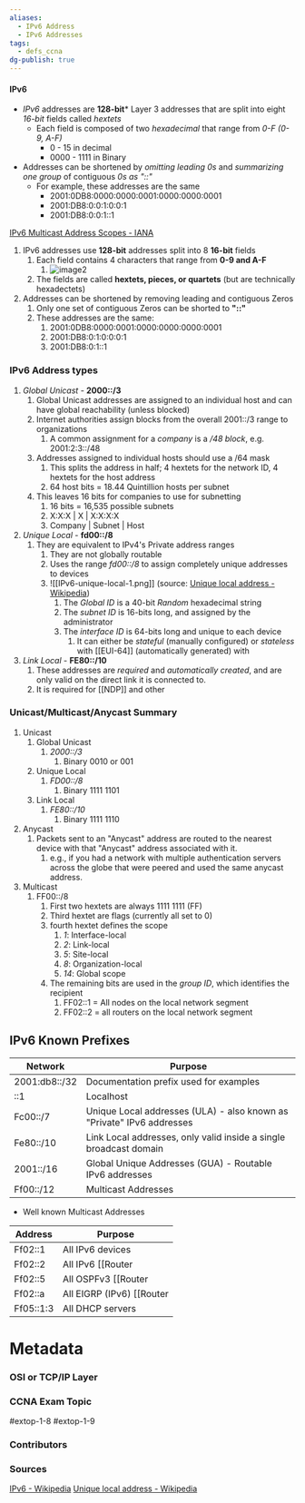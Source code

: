 ```yaml
---
aliases:
  - IPv6 Address
  - IPv6 Addresses
tags:
  - defs_ccna
dg-publish: true
---
```

#### IPv6
- *IPv6* addresses are **128-bit*** Layer 3 addresses that are split into eight *16-bit* fields called *hextets*
	- Each field is composed of two *hexadecimal* that range from *0-F (0-9, A-F)*
		- 0 - 15 in decimal
		- 0000 - 1111 in Binary
- Addresses can be shortened by *omitting leading 0s* and *summarizing one group* of contiguous *0s as "::"*
	- For example, these addresses are the same
		- 2001:0DB8:0000:0000:0001:0000:0000:0001
		- 2001:DB8:0:0:1:0:0:1
		- 2001:DB8:0:0:1::1

[IPv6 Multicast Address Scopes - IANA](https://www.iana.org/assignments/ipv6-multicast-addresses/ipv6-multicast-addresses.xhtml)
1. IPv6 addresses use **128-bit** addresses split into 8 **16-bit** fields
	1. Each field contains 4 characters that range from **0-9 and A-F**
		1. ![image2](Decimal-Binary-Hexadecimal.png)
	2. The fields are called **hextets, pieces, or quartets** (but are technically hexadectets)
2. Addresses can be shortened by removing leading and contiguous Zeros
	1. Only one set of contiguous Zeros can be shorted to **"::"**
	2.  These addresses are the same:
		1.  2001:0DB8:0000:0001:0000:0000:0000:0001
		2.  2001:DB8:0:1:0:0:0:1
		3.  2001:DB8:0:1::1

### IPv6 Address types
1. *Global Unicast* - **2000::/3**
	1. Global Unicast addresses are assigned to an individual host and can have global reachability (unless blocked)
	2. Internet authorities assign blocks from the overall 2001::/3 range to organizations
		1. A common assignment for a *company* is a */48 block*, e.g. 2001:2:3::/48
	3. Addresses assigned to individual hosts should use a /64 mask
		1. This splits the address in half; 4 hextets for the network ID, 4 hextets for the host address
		2. 64 host bits = 18.44 Quintillion hosts per subnet
	4. This leaves 16 bits for companies to use for subnetting
		1. 16 bits = 16,535 possible subnets
		2. X:X:X \| X \| X:X:X:X
		3.  Company \| Subnet \| Host
2. *Unique Local* - **fd00::/8**
	1. They are equivalent to IPv4's Private address ranges
		1. They are not globally routable
		2. Uses the range *fd00::/8* to assign completely unique addresses to devices
		3. ![[IPv6-unique-local-1.png]] (source: [Unique local address - Wikipedia](https://en.wikipedia.org/wiki/Unique_local_address)) 
			1. The *Global ID* is a 40-bit *Random* hexadecimal string
			2. The *subnet ID* is 16-bits long, and assigned by the administrator
			3. The *interface ID* is 64-bits long and unique to each device
				1. It can either be *stateful* (manually configured) or *stateless* with [[EUI-64]] (automatically generated) with
3. *Link Local* - **FE80::/10**
	1. These addresses are *required* and *automatically created*, and are only valid on the direct link it is connected to.
	2. It is required for [[NDP]] and other 

### Unicast/Multicast/Anycast Summary

1. Unicast
	1. Global Unicast
		1. *2000::/3*
			1. Binary 0010 or 001
	2. Unique Local
		1. *FD00::/8*
			1. Binary 1111 1101
	3. Link Local
		1. *FE80::/10*
			1. Binary 1111 1110
2. Anycast
	1. Packets sent to an "Anycast" address are routed to the nearest device with that "Anycast" address associated with it.
		1. e.g., if you had a network with multiple authentication servers across the globe that were peered and used the same anycast address.
3. Multicast
	1. FF00::/8
		1. First two hextets are always 1111 1111 (FF)
		2. Third hextet are flags (currently all set to 0)
		3. fourth hextet defines the scope
			1. *1*: Interface-local
			2. *2*: Link-local
			3. *5*: Site-local
			4. *8*: Organization-local
			5. *14*: Global scope
		4. The remaining bits are used in the *group ID*, which identifies the recipient
			1. FF02::1 = All nodes on the local network segment
			2. FF02::2 = all routers on the local network segment


## IPv6 Known Prefixes

| Network       | Purpose                                                               |
|---------------|-----------------------------------------------------------------------|
| 2001:db8::/32 | Documentation prefix used for examples                                |
| ::1           | Localhost                                                             |
| Fc00::/7      | Unique Local addresses (ULA) - also known as "Private" IPv6 addresses |
| Fe80::/10     | Link Local addresses, only valid inside a single broadcast domain     |
| 2001::/16     | Global Unique Addresses (GUA) - Routable IPv6 addresses               |
| Ff00::/12     | Multicast Addresses                                                   |

- Well known Multicast Addresses

| Address   | Purpose                  |
|-----------|--------------------------|
| Ff02::1   | All IPv6 devices         |
| Ff02::2   | All IPv6 [[Router|[[Router|[[Router|[[Router|[[Router|routers]]]]]]]]]]         |
| Ff02::5   | All OSPFv3 [[Router|[[Router|[[Router|[[Router|[[Router|routers]]]]]]]]]]       |
| Ff02::a   | All EIGRP (IPv6) [[Router|[[Router|[[Router|[[Router|[[Router|routers]]]]]]]]]] |
| Ff05::1:3 | All DHCP servers         |


# Metadata
### OSI or TCP/IP Layer

### CCNA Exam Topic
#extop-1-8 #extop-1-9 
### Contributors

### Sources
[IPv6 - Wikipedia](https://en.wikipedia.org/wiki/IPv6)
[Unique local address - Wikipedia](https://en.wikipedia.org/wiki/Unique_local_address)